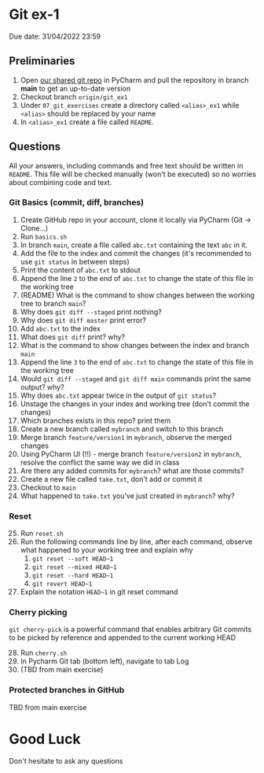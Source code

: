# Git ex-1
Due date: 31/04/2022 23:59

 
## Preliminaries

1. Open [our shared git repo](https://github.com/alonitac/DevOpsJan22) in PyCharm and pull the repository in branch **main** to get an up-to-date version
2. Checkout branch `origin/git_ex1`
3. Under `07_git_exercises` create a directory called `<alias>_ex1` while `<alias>` should be replaced by your name
4. In `<alias>_ex1` create a file called `README`.

## Questions

All your answers, including commands and free text should be written in `README`.
This file will be checked manually (won't be executed) so no worries about combining code and text.

### Git Basics (commit, diff, branches)

1. Create GitHub repo in your account, clone it locally via PyCharm (Git -> Clone...)
2. Run `basics.sh`
3. In branch `main`, create a file called `abc.txt` containing the text `abc` in it.
4. Add the file to the index and commit the changes (it's recommended to use `git status` in between steps)
5. Print the content of `abc.txt` to stdout
6. Append the line `2` to the end of `abc.txt` to change the state of this file in the working tree
7. (README) What is the command to show changes between the working tree to branch `main`?
8. Why does `git diff --staged` print nothing?
9. Why does `git diff master` print error?
10. Add `abc.txt` to the index
11. What does `git diff` print? why?
12. What is the command to show changes between the index and branch `main`
13. Append the line `3` to the end of `abc.txt` to change the state of this file in the working tree
14. Would `git diff --staged` and `git diff main` commands print the same output? why?
15. Why does `abc.txt` appear twice in the output of `git status`? 
16. Unstage the changes in your index and working tree (don't commit the changes)
17. Which branches exists in this repo? print them
18. Create a new branch called `mybranch` and switch to this branch
19. Merge branch `feature/version1` in `mybranch`, observe the merged changes
20. Using PyCharm UI (!!) - merge branch `feature/version2` in `mybranch`, resolve the conflict the same way we did in class
21. Are there any added commits for `mybranch`? what are those commits?
22. Create a new file called `take.txt`, don't add or commit it
23. Checkout to `main`
24. What happened to `take.txt` you've just created in `mybranch`? why?

### Reset

25. Run `reset.sh`
26. Run the following commands line by line, after each command, observe what happened to your working tree and explain why
    1. `git reset --soft HEAD~1`
    2. `git reset --mixed HEAD~1`
    3. `git reset --hard HEAD~1`
    4. `git revert HEAD~1`
27. Explain the notation `HEAD~1` in git reset command


### Cherry picking

`git cherry-pick` is a powerful command that enables arbitrary Git commits to be picked by reference and appended to the current working HEAD

28. Run `cherry.sh`
29. In Pycharm Git tab (bottom left), navigate to tab Log 
30. (TBD from main exercise)


### Protected branches in GitHub

TBD from main exercise

# Good Luck

Don't hesitate to ask any questions